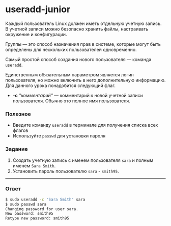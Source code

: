 # useradd-junior

Каждый пользователь Linux должен иметь отдельную учетную запись. В учетной записи можно безопасно хранить файлы, настраивать окружение и конфигурации.

Группы — это способ назначения прав в системе, которые могут быть определены для нескольких пользователей одновременно.

Самый простой способ создания нового пользователя — команда `useradd`.

Единственным обязательным параметром является логин пользователя, но можно включить в него дополнительную информацию. Для данного урока понадобится следующий флаг.

- **-c** _"комментарий"_ — комментарий к новой учетной записи пользователя. Обычно это полное имя пользователя.

### Полезное

- Введите команду `useradd` в терминале для получения списка всех флагов
- Используйте `passwd` для установки пароля

### Задание

1. Создать учетную запись с именем пользователя `sara` и полным именем `Sara Smith`.
2. Установить пароль пользователю `sara` - `smith95`.

---

### Ответ

```bash
$ sudo useradd -c "Sara Smith" sara
$ sudo passwd sara
Changing password for user sara.
New password: smith95
Retype new password: smith95
```
